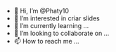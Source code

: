 - 👋 Hi, I’m @Phaty10
- 👀 I’m interested in criar slides
- 🌱 I’m currently learning ...
- 💞️ I’m looking to collaborate on ...
- 📫 How to reach me ...

<!---
Phaty10/Phaty10 is a ✨ special ✨ repository because its `README.md` (this file) appears on your GitHub profile.
You can click the Preview link to take a look at your changes.
--->
